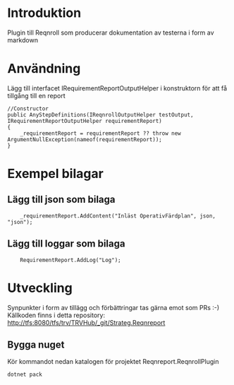 # Introduktion 
 Plugin till Reqnroll som producerar dokumentation av testerna i form av markdown

# Användning

Lägg till interfacet IRequirementReportOutputHelper i konstruktorn för att få tillgång till en report

```
//Constructor
public AnyStepDefinitions(IReqnrollOutputHelper testOutput, IRequirementReportOutputHelper requirementReport)
{
    _requirementReport = requirementReport ?? throw new ArgumentNullException(nameof(requirementReport));
}
```


# Exempel bilagar
## Lägg till json som bilaga
```
    _requirementReport.AddContent("Inläst OperativFärdplan", json, "json");
```

## Lägg till loggar som bilaga
```
    RequirementReport.AddLog("Log");
```

# Utveckling
Synpunkter i form av tillägg och förbättringar tas gärna emot som PRs :-)
Källkoden finns i detta repository: [http://tfs:8080/tfs/trv/TRVHub/_git/Strateg.Reqnreport](http://tfs:8080/tfs/trv/TRVHub/_git/Strateg.Reqnreport) 

## Bygga nuget
Kör kommandot nedan katalogen för projektet Reqnreport.ReqnrollPlugin
```
dotnet pack
```


